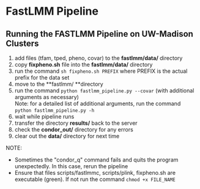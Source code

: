 # FastLMM Pipeline

## Running the FASTLMM Pipeline on UW-Madison Clusters

1. add files (tfam, tped, pheno, covar) to the **fastlmm/data/** directory  
2. copy **fixpheno.sh** file into the **fastlmm/data/** directory  
3. run the command `sh fixpheno.sh PREFIX` where PREFIX is the actual prefix for the data set  
4. move to the **fastlmm/ **directory  
5. run the command `python fastlmm_pipeline.py --covar` (with additional arguments as necessary)  
	Note: for a detailed list of additional arguments, run the command `python fastlmm_pipeline.py -h`  
6. wait while pipeline runs  
7. transfer the directory **results/** back to the server  
8. check the **condor_out/** directory for any errors  
9. clear out the **data/** directory for next time  


NOTE:

* Sometimes the "condor_q" command fails and quits the program unexpectedly. In this case, rerun the pipeline  
* Ensure that files scripts/fastlmmc, scripts/plink, fixpheno.sh are executable (green). If not run the command `chmod +x FILE_NAME`
